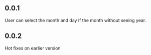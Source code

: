 ## 0.0.1

User can select the month and day if the month without seeing year.

## 0.0.2

Hot fixes on earlier version